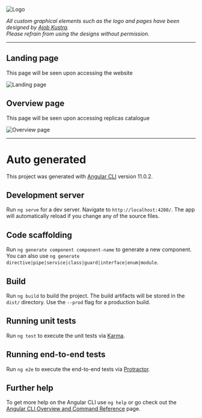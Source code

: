 ![Logo](https://i.imgur.com/8YpIziO.png)  

*All custom graphical elements such as the logo and pages have been designed by [Ajob Kustra](https://github.com/AjobK/).*  
*Please refrain from using the designs without permission.*

---

## Landing page  
This page will be seen upon accessing the website  

![Landing page](https://i.imgur.com/anA1ghU.png)

## Overview page  
This page will be seen upon accessing replicas catalogue  

![Overview page](https://i.imgur.com/F6yEJs1.jpg)

---
# Auto generated
This project was generated with [Angular CLI](https://github.com/angular/angular-cli) version 11.0.2.

## Development server

Run `ng serve` for a dev server. Navigate to `http://localhost:4200/`. The app will automatically reload if you change any of the source files.

## Code scaffolding

Run `ng generate component component-name` to generate a new component. You can also use `ng generate directive|pipe|service|class|guard|interface|enum|module`.

## Build

Run `ng build` to build the project. The build artifacts will be stored in the `dist/` directory. Use the `--prod` flag for a production build.

## Running unit tests

Run `ng test` to execute the unit tests via [Karma](https://karma-runner.github.io).

## Running end-to-end tests

Run `ng e2e` to execute the end-to-end tests via [Protractor](http://www.protractortest.org/).

## Further help

To get more help on the Angular CLI use `ng help` or go check out the [Angular CLI Overview and Command Reference](https://angular.io/cli) page.
